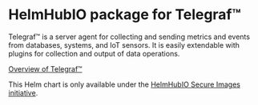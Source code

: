 # HelmHubIO package for Telegraf&trade;

Telegraf&trade; is a server agent for collecting and sending metrics and events from databases, systems, and IoT sensors. It is easily extendable with plugins for collection and output of data operations.

[Overview of Telegraf&trade;](https://www.influxdata.com/time-series-platform/telegraf/)

This Helm chart is only available under the [HelmHubIO Secure Images initiative](https://news.broadcom.com/app-dev/broadcom-introduces-bitnami-secure-images-for-production-ready-containerized-applications).
